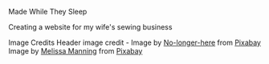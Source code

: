 Made While They Sleep

Creating a website for my wife's sewing business


Image Credits
Header image credit - Image by <a href="https://pixabay.com/users/no-longer-here-19203/?utm_source=link-attribution&utm_medium=referral&utm_campaign=image&utm_content=938554">No-longer-here</a> from <a href="https://pixabay.com//?utm_source=link-attribution&utm_medium=referral&utm_campaign=image&utm_content=938554">Pixabay</a>
Image by <a href="https://pixabay.com/users/spectagal-6112259/?utm_source=link-attribution&utm_medium=referral&utm_campaign=image&utm_content=2607340">Melissa Manning</a> from <a href="https://pixabay.com//?utm_source=link-attribution&utm_medium=referral&utm_campaign=image&utm_content=2607340">Pixabay</a>

